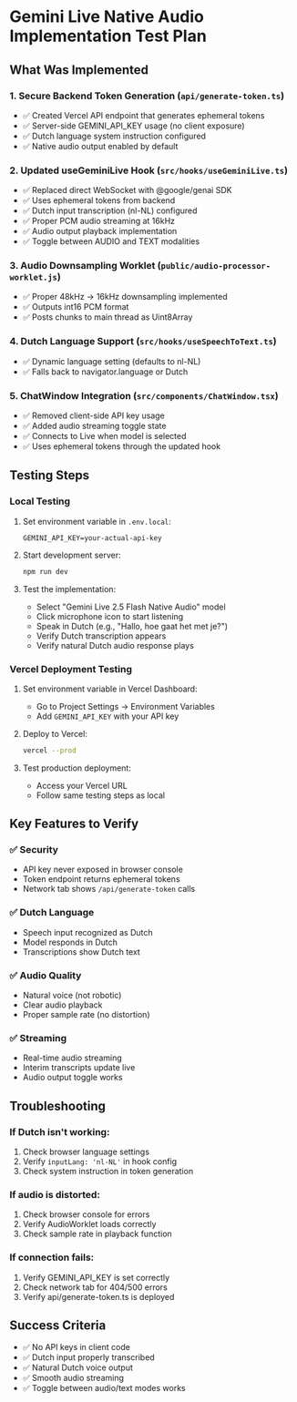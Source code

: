 # Gemini Live Native Audio Implementation Test Plan

## What Was Implemented

### 1. Secure Backend Token Generation (`api/generate-token.ts`)
- ✅ Created Vercel API endpoint that generates ephemeral tokens
- ✅ Server-side GEMINI_API_KEY usage (no client exposure)
- ✅ Dutch language system instruction configured
- ✅ Native audio output enabled by default

### 2. Updated useGeminiLive Hook (`src/hooks/useGeminiLive.ts`)
- ✅ Replaced direct WebSocket with @google/genai SDK
- ✅ Uses ephemeral tokens from backend
- ✅ Dutch input transcription (nl-NL) configured
- ✅ Proper PCM audio streaming at 16kHz
- ✅ Audio output playback implementation
- ✅ Toggle between AUDIO and TEXT modalities

### 3. Audio Downsampling Worklet (`public/audio-processor-worklet.js`)
- ✅ Proper 48kHz → 16kHz downsampling implemented
- ✅ Outputs int16 PCM format
- ✅ Posts chunks to main thread as Uint8Array

### 4. Dutch Language Support (`src/hooks/useSpeechToText.ts`)
- ✅ Dynamic language setting (defaults to nl-NL)
- ✅ Falls back to navigator.language or Dutch

### 5. ChatWindow Integration (`src/components/ChatWindow.tsx`)
- ✅ Removed client-side API key usage
- ✅ Added audio streaming toggle state
- ✅ Connects to Live when model is selected
- ✅ Uses ephemeral tokens through the updated hook

## Testing Steps

### Local Testing
1. Set environment variable in `.env.local`:
   ```
   GEMINI_API_KEY=your-actual-api-key
   ```

2. Start development server:
   ```bash
   npm run dev
   ```

3. Test the implementation:
   - Select "Gemini Live 2.5 Flash Native Audio" model
   - Click microphone icon to start listening
   - Speak in Dutch (e.g., "Hallo, hoe gaat het met je?")
   - Verify Dutch transcription appears
   - Verify natural Dutch audio response plays

### Vercel Deployment Testing
1. Set environment variable in Vercel Dashboard:
   - Go to Project Settings → Environment Variables
   - Add `GEMINI_API_KEY` with your API key

2. Deploy to Vercel:
   ```bash
   vercel --prod
   ```

3. Test production deployment:
   - Access your Vercel URL
   - Follow same testing steps as local

## Key Features to Verify

### ✅ Security
- API key never exposed in browser console
- Token endpoint returns ephemeral tokens
- Network tab shows `/api/generate-token` calls

### ✅ Dutch Language
- Speech input recognized as Dutch
- Model responds in Dutch
- Transcriptions show Dutch text

### ✅ Audio Quality
- Natural voice (not robotic)
- Clear audio playback
- Proper sample rate (no distortion)

### ✅ Streaming
- Real-time audio streaming
- Interim transcripts update live
- Audio output toggle works

## Troubleshooting

### If Dutch isn't working:
1. Check browser language settings
2. Verify `inputLang: 'nl-NL'` in hook config
3. Check system instruction in token generation

### If audio is distorted:
1. Check browser console for errors
2. Verify AudioWorklet loads correctly
3. Check sample rate in playback function

### If connection fails:
1. Verify GEMINI_API_KEY is set correctly
2. Check network tab for 404/500 errors
3. Verify api/generate-token.ts is deployed

## Success Criteria
- ✅ No API keys in client code
- ✅ Dutch input properly transcribed
- ✅ Natural Dutch voice output
- ✅ Smooth audio streaming
- ✅ Toggle between audio/text modes works